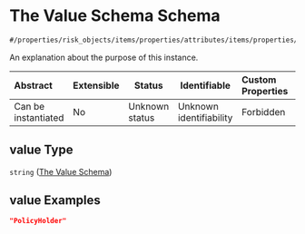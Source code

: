 # The Value Schema Schema

```txt
#/properties/risk_objects/items/properties/attributes/items/properties/value#/properties/risk_objects/items/properties/attributes/items/properties/value
```

An explanation about the purpose of this instance.


| Abstract            | Extensible | Status         | Identifiable            | Custom Properties | Additional Properties | Access Restrictions | Defined In                                                                  |
| :------------------ | ---------- | -------------- | ----------------------- | :---------------- | --------------------- | ------------------- | --------------------------------------------------------------------------- |
| Can be instantiated | No         | Unknown status | Unknown identifiability | Forbidden         | Allowed               | none                | [quotes.schema.json\*](../../out/quotes.schema.json "open original schema") |

## value Type

`string` ([The Value Schema](quotes-properties-the-risk_objects-schema-the-items-schema-properties-the-attributes-schema-the-items-schema-properties-the-value-schema.md))

## value Examples

```json
"PolicyHolder"
```
